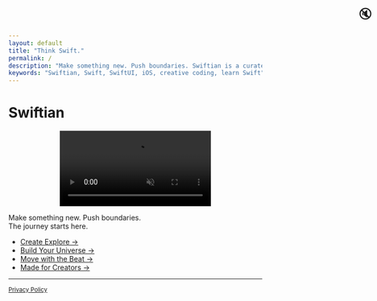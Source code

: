 ```yaml
---
layout: default
title: "Think Swift."
permalink: /
description: "Make something new. Push boundaries. Swiftian is a curated, interactive platform for learning Swift creatively."
keywords: "Swiftian, Swift, SwiftUI, iOS, creative coding, learn Swift"
---
```


# Swiftian

<p align="center">
  <video id="logoVideo" autoplay loop muted playsinline preload="metadata" style="width: 100%; max-width: 300px; height: auto; cursor: pointer;">
    <source src="/assets/videos/logo.mp4" type="video/mp4">
    Your browser does not support the video tag.
  </video>
  <span id="soundIcon" style="position: absolute; top: 10px; right: 10px; font-size: 24px; cursor: pointer;">🔇</span>
</p>

<script>
  const video = document.getElementById('logoVideo');
  const soundIcon = document.getElementById('soundIcon');

  video.addEventListener('click', function() {
    video.muted = !video.muted;
    soundIcon.textContent = video.muted ? "🔇" : "🔊"; // 아이콘 변경
  });

  soundIcon.addEventListener('click', function(event) {
    event.stopPropagation(); // 비디오 클릭 이벤트와 충돌 방지
    video.muted = !video.muted;
    soundIcon.textContent = video.muted ? "🔇" : "🔊";
  });
</script>

Make something new. Push boundaries.  
The journey starts here.

- [Create Explore →](/coding/)
- [Build Your Universe →](/universe/)
- [Move with the Beat →](/groove/)
- [Made for Creators →](/creators/)

---
<footer>
  <small><a href="/privacy/">Privacy Policy</a></small>
</footer>
